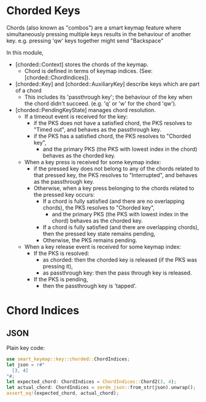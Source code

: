 # Chorded Keys

Chords (also known as "combos") are a smart keymap feature where
simultaneously pressing multiple keys results in the behaviour of another
key. e.g. pressing 'qw' keys together might send "Backspace"

In this module,
- [chorded::Context] stores the chords of the keymap.
  - Chord is defined in terms of keymap indices. (See: [chorded::ChordIndices]).
- [chorded::Key] and [chorded::AuxiliaryKey] describe keys which are part of a chord
  - This includes its 'passthrough key';
    the behaviour of the key when the chord
    didn't succeed.
    (e.g. 'q' or 'w' for the chord 'qw').
- [chorded::PendingKeyState] manages chord resolution.
  - If a timeout event is received for the key:
    - if the PKS does not have a satisfied chord,
      the PKS resolves to "Timed out",
      and behaves as the passthrough key.
    - if the PKS has a satisfied chord,
      the PKS resolves to "Chorded key",
      - and the primary PKS
        (the PKS with lowest index in the chord)
        behaves as the chorded key.
  - When a key press is received for some keymap index:
    - if the pressed key does not belong to any of  the chords related to
       that pressed key,
      the PKS resolves to "Interrupted",
      and behaves as the passthrough key.
    - Otherwise,
       when a key press belonging to the chords related to the pressed key occurs:
      - If a chord is fully satisfied (and there are no overlapping chords),
        the PKS resolves to "Chorded key",
        - and the primary PKS
          (the PKS with lowest index in the chord)
          behaves as the chorded key.
      - If a chord is fully satisfied (and there are overlapping chords),
        then the pressed key state remains pending,
      - Otherwise, the PKS remains pending.
  - When a key release event is received for some keymap index:
    - If the PKS is resolved:
      - as chorded: then the chorded key is released (if the PKS was pressing it),
      - as passthrough key: then the pass through key is released.
    - If the PKS is pending,
      - then the passthrough key is 'tapped'.

# Chord Indices
## JSON

Plain key code:

```rust
use smart_keymap::key::chorded::ChordIndices;
let json = r#"
  [3, 4]
"#;
let expected_chord: ChordIndices = ChordIndices::Chord2(3, 4);
let actual_chord: ChordIndices = serde_json::from_str(json).unwrap();
assert_eq!(expected_chord, actual_chord);
```


